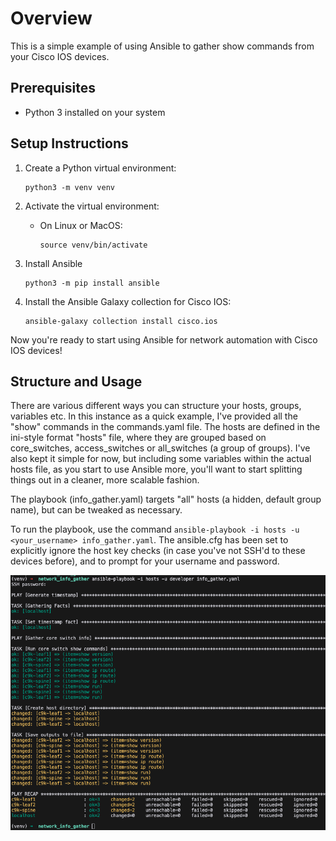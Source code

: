 # Overview
This is a simple example of using Ansible to gather show commands from your Cisco IOS devices. 

## Prerequisites
- Python 3 installed on your system

## Setup Instructions
1. Create a Python virtual environment:
   ```
   python3 -m venv venv
   ```

2. Activate the virtual environment:
   - On Linux or MacOS:
     ```
     source venv/bin/activate
     ```

3. Install Ansible
   ```
   python3 -m pip install ansible
   ```

4. Install the Ansible Galaxy collection for Cisco IOS:
   ```
   ansible-galaxy collection install cisco.ios
   ```

Now you're ready to start using Ansible for network automation with Cisco IOS devices!

## Structure and Usage
There are various different ways you can structure your hosts, groups, variables etc. In this instance as a quick example, I've provided all the "show" commands in the commands.yaml file. The hosts are defined in the ini-style format "hosts" file, where they are grouped based on core_switches, access_switches or all_switches (a group of groups). I've also kept it simple for now, but including some variables within the actual hosts file, as you start to use Ansible more, you'll want to start splitting things out in a cleaner, more scalable fashion.

The playbook (info_gather.yaml) targets "all" hosts (a hidden, default group name), but can be tweaked as necessary.

To run the playbook, use the command `ansible-playbook -i hosts -u <your_username> info_gather.yaml`. The ansible.cfg has been set to explicitly ignore the host key checks (in case you've not SSH'd to these devices before), and to prompt for your username and password.

![Usage Screenshot](usage-screenshot.png)